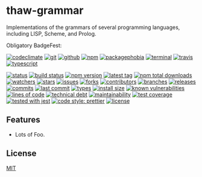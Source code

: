 # thaw-grammar
Implementations of the grammars of several programming languages, including LISP, Scheme, and Prolog.

Obligatory BadgeFest:

[![codeclimate][codeclimate-badge-image]][codeclimate-url]
[![git][git-badge-image]][git-url]
[![github][github-badge-image]][github-url]
[![npm][npm-badge-image]][npm-url]
[![packagephobia][packagephobia-badge-image]][packagephobia-url]
[![terminal][terminal-badge-image]][terminal-url]
[![travis][travis-badge-image]][travis-url]
[![typescript][typescript-badge-image]][typescript-url]

[![status][status-badge-image]][status-url]
[![build status][build-status-badge-image]][build-status-url]
[![npm version][npm-version-badge-image]][npm-version-url]
[![latest tag][latest-tag-badge-image]][latest-tag-url]
[![npm total downloads][npm-total-downloads-badge-image]][npm-total-downloads-url]
[![watchers][watchers-badge-image]][watchers-url]
[![stars][stars-badge-image]][stars-url]
[![issues][issues-badge-image]][issues-url]
[![forks][forks-badge-image]][forks-url]
[![contributors][contributors-badge-image]][contributors-url]
[![branches][branches-badge-image]][branches-url]
[![releases][releases-badge-image]][releases-url]
[![commits][commits-badge-image]][commits-url]
[![last commit][last-commit-badge-image]][last-commit-url]
[![types][types-badge-image]][types-url]
[![install size][install-size-badge-image]][install-size-url]
[![known vulnerabilities][known-vulnerabilities-badge-image]][known-vulnerabilities-url]
[![lines of code][lines-of-code-badge-image]][lines-of-code-url]
[![technical debt][technical-debt-badge-image]][technical-debt-url]
[![maintainability][maintainability-badge-image]][maintainability-url]
[![test coverage][test-coverage-badge-image]][test-coverage-url]
[![tested with jest][jest-badge-image]][jest-url]
[![code style: prettier][prettier-badge-image]][prettier-url]
[![license][license-badge-image]][license-url]

## Features

- Lots of Foo.

## License
[MIT](https://choosealicense.com/licenses/mit/)

[codeclimate-badge-image]: https://badgen.net/badge/icon/codeclimate?icon=codeclimate&label
[codeclimate-url]: https://codeclimate.com
[git-badge-image]: https://badgen.net/badge/icon/git?icon=git&label
[git-url]: https://git-scm.com
[github-badge-image]: https://badgen.net/badge/icon/github?icon=github&label
[github-url]: https://github.com
[npm-badge-image]: https://badgen.net/badge/icon/npm?icon=npm&label
[npm-url]: https://npmjs.com
[packagephobia-badge-image]: https://badgen.net/badge/icon/packagephobia?icon=packagephobia&label
[packagephobia-url]: https://packagephobia.com/
[terminal-badge-image]: https://badgen.net/badge/icon/terminal?icon=terminal&label
[terminal-url]: https://en.wikipedia.org/wiki/History_of_Unix
[travis-badge-image]: https://badgen.net/badge/icon/travis?icon=travis&label
[travis-url]: https://travis-ci.com
[typescript-badge-image]: https://badgen.net/badge/icon/typescript?icon=typescript&label
[typescript-url]: https://www.typescriptlang.org

[status-badge-image]: https://badgen.net/github/status/tom-weatherhead/thaw-grammar
[status-url]: https://badgen.net/github/status/tom-weatherhead/thaw-grammar
[build-status-badge-image]: https://secure.travis-ci.org/tom-weatherhead/thaw-grammar.svg
[build-status-url]: https://travis-ci.org/tom-weatherhead/thaw-grammar
[npm-version-badge-image]: https://img.shields.io/npm/v/thaw-grammar.svg
[npm-version-url]: https://www.npmjs.com/package/thaw-grammar
[latest-tag-badge-image]: https://badgen.net/github/tag/tom-weatherhead/thaw-grammar
[latest-tag-url]: https://github.com/tom-weatherhead/thaw-grammar/tags
[npm-total-downloads-badge-image]: https://img.shields.io/npm/dt/thaw-grammar.svg
[npm-total-downloads-url]: https://www.npmjs.com/package/thaw-grammar
[watchers-badge-image]: https://badgen.net/github/watchers/tom-weatherhead/thaw-grammar
[watchers-url]: https://github.com/tom-weatherhead/thaw-grammar/watchers
[stars-badge-image]: https://badgen.net/github/stars/tom-weatherhead/thaw-grammar
[stars-url]: https://github.com/tom-weatherhead/thaw-grammar/stargazers
[issues-badge-image]: https://badgen.net/github/issues/tom-weatherhead/thaw-grammar
[issues-url]: https://github.com/tom-weatherhead/thaw-grammar/issues
[forks-badge-image]: https://badgen.net/github/forks/tom-weatherhead/thaw-grammar
[forks-url]: https://github.com/tom-weatherhead/thaw-grammar/network/members
[contributors-badge-image]: https://badgen.net/github/contributors/tom-weatherhead/thaw-grammar
[contributors-url]: https://github.com/tom-weatherhead/thaw-grammar/graphs/contributors
[branches-badge-image]: https://badgen.net/github/branches/tom-weatherhead/thaw-grammar
[branches-url]: https://github.com/tom-weatherhead/thaw-grammar/branches
[releases-badge-image]: https://badgen.net/github/releases/tom-weatherhead/thaw-grammar
[releases-url]: https://github.com/tom-weatherhead/thaw-grammar/releases
[commits-badge-image]: https://badgen.net/github/commits/tom-weatherhead/thaw-grammar
[commits-url]: https://github.com/tom-weatherhead/thaw-grammar/commits/master
[last-commit-badge-image]: https://badgen.net/github/last-commit/tom-weatherhead/thaw-grammar
[last-commit-url]: https://github.com/tom-weatherhead/thaw-grammar
[types-badge-image]: https://badgen.net/npm/types/thaw-grammar
[types-url]: https://badgen.net/npm/types/thaw-grammar
[install-size-badge-image]: https://badgen.net/packagephobia/install/thaw-grammar
[install-size-url]: https://badgen.net/packagephobia/install/thaw-grammar
[known-vulnerabilities-badge-image]: https://snyk.io/test/github/tom-weatherhead/thaw-grammar/badge.svg?targetFile=package.json&package-lock.json
[known-vulnerabilities-url]: https://snyk.io/test/github/tom-weatherhead/thaw-grammar?targetFile=package.json&package-lock.json
[lines-of-code-badge-image]: https://badgen.net/codeclimate/loc/tom-weatherhead/thaw-grammar
[lines-of-code-url]: https://badgen.net/codeclimate/loc/tom-weatherhead/thaw-grammar
[technical-debt-badge-image]: https://badgen.net/codeclimate/tech-debt/tom-weatherhead/thaw-grammar
[technical-debt-url]: https://badgen.net/codeclimate/tech-debt/tom-weatherhead/thaw-grammar
[maintainability-badge-image]: https://api.codeclimate.com/v1/badges/a5eb95066763b9a9163b/maintainability
[maintainability-url]: https://codeclimate.com/github/tom-weatherhead/thaw-grammar/maintainability
[test-coverage-badge-image]: https://api.codeclimate.com/v1/badges/a5eb95066763b9a9163b/test_coverage
[test-coverage-url]: https://codeclimate.com/github/tom-weatherhead/thaw-grammar/test_coverage
[jest-badge-image]: https://img.shields.io/badge/tested_with-jest-99424f.svg
[jest-url]: https://github.com/facebook/jest
[prettier-badge-image]: https://img.shields.io/badge/code_style-prettier-ff69b4.svg?style=flat-square
[prettier-url]: https://github.com/prettier/prettier
[license-badge-image]: https://img.shields.io/github/license/mashape/apistatus.svg
[license-url]: https://github.com/tom-weatherhead/thaw-grammar/blob/master/LICENSE
